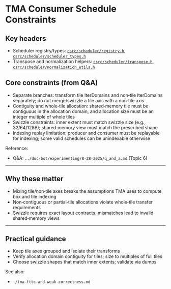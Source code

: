 # TMA Consumer Schedule Constraints

## Key headers
- Scheduler registry/types: [`csrc/scheduler/registry.h`](../csrc/scheduler/registry.h), [`csrc/scheduler/scheduler_types.h`](../csrc/scheduler/scheduler_types.h)
- Transpose and normalization helpers: [`csrc/scheduler/transpose.h`](../csrc/scheduler/transpose.h), [`csrc/scheduler/normalization_utils.h`](../csrc/scheduler/normalization_utils.h)

## Core constraints (from Q&A)
- Separate branches: transform tile IterDomains and non‑tile IterDomains separately; do not merge/swizzle a tile axis with a non‑tile axis
- Contiguity and whole‑tile allocation: shared‑memory tile must be contiguous in the allocation domain, and allocation size must be an integer multiple of whole tiles
- Swizzle constraints: inner extent must match swizzle size (e.g., 32/64/128B); shared‑memory view must match the prescribed shape
- Indexing replay limitation: producer and consumer must be replayable for indexing; some valid schedules can be unindexable otherwise

Reference:
- Q&A: `../doc-bot/experimenting/8-28-2025/q_and_a.md` (Topic 6)

---

## Why these matter
- Mixing tile/non‑tile axes breaks the assumptions TMA uses to compute box and tile indexing
- Non‑contiguous or partial‑tile allocations violate whole‑tile transfer requirements
- Swizzle requires exact layout contracts; mismatches lead to invalid shared‑memory views

---

## Practical guidance
- Keep tile axes grouped and isolate their transforms
- Verify allocation domain contiguity for tiles; size to multiples of full tiles
- Choose swizzle shapes that match inner extents; validate via dumps

See also:
- `./tma-fttc-and-weak-correctness.md`
